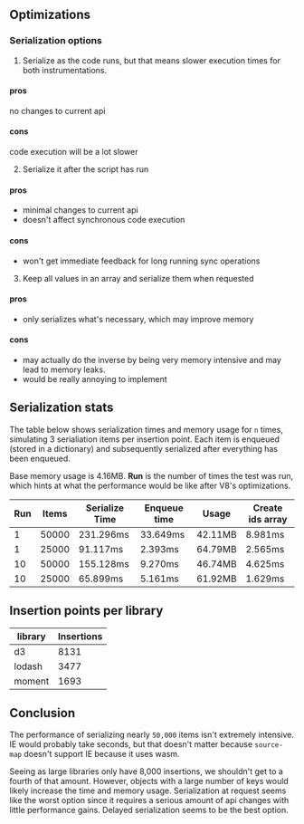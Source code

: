 


## Optimizations

### Serialization options

1. Serialize as the code runs, but that means slower execution times for both instrumentations.

#### pros

no changes to current api

#### cons

code execution will be a lot slower


2. Serialize it after the script has run

#### pros

- minimal changes to current api
- doesn't affect synchronous code execution

#### cons

- won't get immediate feedback for long running sync operations


3. Keep all values in an array and serialize them when requested

#### pros

- only serializes what's necessary, which may improve memory

#### cons

- may actually do the inverse by being very memory intensive and may lead to memory leaks.
- would be really annoying to implement


## Serialization stats

The table below shows serialization times and memory usage for `n` times, simulating 3 serialiation items per insertion point. Each item is enqueued (stored in a dictionary) and subsequently serialized after everything has been enqueued.

Base memory usage is 4.16MB. **Run** is the number of times the test was run, which hints at what the performance would be like after V8's optimizations.

Run | Items     | Serialize Time   | Enqueue time   | Usage    | Create ids array
----|-----------|------------------|----------------|----------|-------------------
1   | 50000     | 231.296ms        | 33.649ms       | 42.11MB  | 8.981ms
1   | 25000     | 91.117ms         | 2.393ms        | 64.79MB  | 2.565ms
10  | 50000     | 155.128ms        | 9.270ms        | 46.74MB  | 4.625ms
10  | 25000     | 65.899ms         | 5.161ms        | 61.92MB  | 1.629ms


## Insertion points per library

library   | Insertions   |
----------|--------------|
d3        | 8131         |
lodash    | 3477         |
moment    | 1693         |


## Conclusion

The performance of serializing nearly `50,000` items isn't extremely intensive. IE would probably take seconds, but that doesn't matter because `source-map` doesn't support IE because it uses wasm.

Seeing as large libraries only have 8,000 insertions, we shouldn't get to a fourth of that amount. However, objects with a large number of keys would likely increase the time and memory usage. Serialization at request seems like the worst option since it requires a serious amount of api changes with little performance gains. Delayed serialization seems to be the best option.

